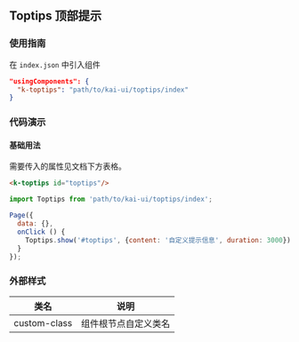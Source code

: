## Toptips 顶部提示

### 使用指南
在 `index.json` 中引入组件
```json
"usingComponents": {
  "k-toptips": "path/to/kai-ui/toptips/index"
}
```

### 代码演示

#### 基础用法
需要传入的属性见文档下方表格。

```html
<k-toptips id="toptips"/>
```
```javascript
import Toptips from 'path/to/kai-ui/toptips/index';

Page({
  data: {},
  onClick () {
    Toptips.show('#toptips', {content: '自定义提示信息', duration: 3000})
  }
});

```


### 外部样式

| 类名 | 说明 |
|-----------|-----------|
| custom-class | 组件根节点自定义类名 |

